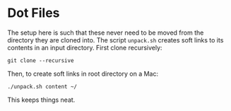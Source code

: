 # Dot Files

The setup here is such that these never need to be moved from the directory they are cloned into. The script `unpack.sh` creates soft links to its contents in an input directory. First clone recursively:

```
git clone --recursive
```

Then, to create soft links in root directory on a Mac:

```
./unpack.sh content ~/
```

This keeps things neat.

